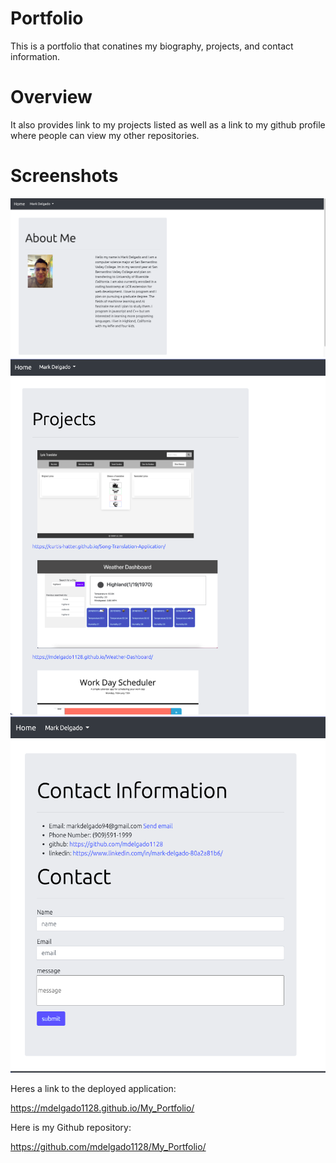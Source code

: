 # Portfolio
This is a portfolio that conatines my biography, projects, and contact information.

# Overview
It also provides link to my projects listed as well as a link to my github profile where 
people can view my other repositories. 

# Screenshots 


![screenshot-Home](./assests/Images/home.png)
![Screenshot-Projects](./assests/Images/projects.png)
![Screenshot-Contact](./assests/Images/contact.png)


Heres a link to the deployed application:

https://mdelgado1128.github.io/My_Portfolio/

Here is my Github repository:

https://github.com/mdelgado1128/My_Portfolio/